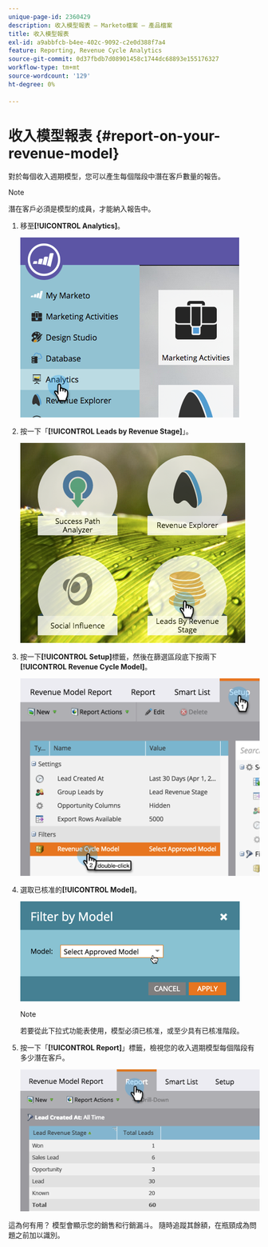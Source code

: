```yaml
---
unique-page-id: 2360429
description: 收入模型報表 — Marketo檔案 — 產品檔案
title: 收入模型報表
exl-id: a9abbfcb-b4ee-402c-9092-c2e0d388f7a4
feature: Reporting, Revenue Cycle Analytics
source-git-commit: 0d37fbdb7d08901458c1744dc68893e155176327
workflow-type: tm+mt
source-wordcount: '129'
ht-degree: 0%

---
```


# 收入模型報表 {#report-on-your-revenue-model}

對於每個收入週期模型，您可以產生每個階段中潛在客戶數量的報告。

>[!NOTE]
>
>潛在客戶必須是模型的成員，才能納入報告中。

1. 移至&#x200B;**[!UICONTROL Analytics]**。

   ![](assets/image2015-4-29-16-3a8-3a14.png)

1. 按一下「**[!UICONTROL Leads by Revenue Stage]**」。

   ![](assets/image2015-4-29-16-3a15-3a3.png)

1. 按一下&#x200B;**[!UICONTROL Setup]**&#x200B;標籤，然後在篩選區段底下按兩下&#x200B;**[!UICONTROL Revenue Cycle Model]**。

   ![](assets/image2015-4-29-16-3a37-3a57.png)

1. 選取已核准的&#x200B;**[!UICONTROL Model]**。

   ![](assets/image2015-4-29-16-3a40-3a34.png)

   >[!NOTE]
   >
   >若要從此下拉式功能表使用，模型必須已核准，或至少具有已核准階段。

1. 按一下「**[!UICONTROL Report]**」標籤，檢視您的收入週期模型每個階段有多少潛在客戶。

   ![](assets/image2015-4-29-16-3a51-3a29.png)

這為何有用？ 模型會顯示您的銷售和行銷漏斗。 隨時追蹤其餘額，在瓶頸成為問題之前加以識別。
